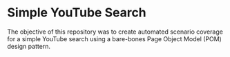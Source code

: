 # Simple YouTube Search

The objective of this repository was to create automated scenario coverage for a simple YouTube search using a bare-bones Page Object Model (POM) design pattern.
